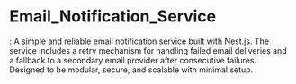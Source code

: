 # Email_Notification_Service
: A simple and reliable email notification service built with Nest.js. The service includes a retry mechanism for handling failed email deliveries and a fallback to a secondary email provider after consecutive failures. Designed to be modular, secure, and scalable with minimal setup.
